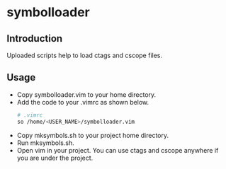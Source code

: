 # symbolloader

## Introduction
Uploaded scripts help to load ctags and cscope files.

## Usage
* Copy symbolloader.vim to your home directory.
* Add the code to your .vimrc as shown below.
  ```bash
  # .vimrc
  so /home/<USER_NAME>/symbolloader.vim
  ```
* Copy mksymbols.sh to your project home directory.
* Run mksymbols.sh.
* Open vim in your project. You can use ctags and cscope anywhere if you are under the project.
